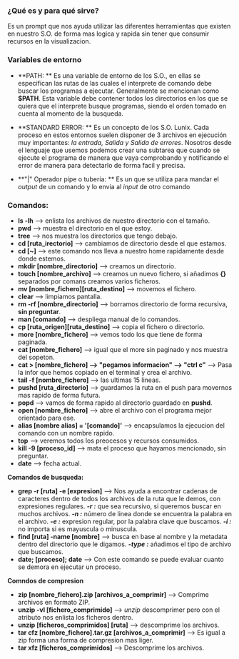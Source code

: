 ### **¿Qué es y para qué sirve?**
Es un prompt que nos ayuda utilizar las diferentes herramientas que existen en nuestro S.O. de forma mas logica y rapida sin tener que consumir recursos en la visualizacion.


### **Variables de entorno**
- **PATH: ** Es una variable de entorno de los S.O., en ellas se especifican las rutas de las cuales el interprete de comando debe buscar los programas a ejecutar. Generalmente se mencionan como **$PATH**. Esta variable debe contener todos los directorios en los que se quiera que el interprete busque programas, siendo el orden tomado en cuenta al momento de la busqueda.

- **STANDARD ERROR: ** Es un concepto de los S.O. Lunix. Cada proceso en estos entornos suelen disponer de 3 archivos en ejecución muy importantes: *la entrada, Salida y Salida de errores*. Nosotros desde el lenguaje que usemos podemos crear una subtarea que cuando se ejecute el programa de manera que vaya comprobando y notificando el error de manera para detectarlo de forma facil y precisa.

- **"|" Operador pipe o tuberia: ** Es un que se utiliza para mandar el *output* de un comando y lo envia al *input* de otro comando


### **Comandos:**
- **ls -lh** --> enlista los archivos de nuestro directorio con el tamaño.
- **pwd** --> muestra el directorio en el que estoy.
- **tree** --> nos muestra los directorios que tengo debajo.
- **cd [ruta_irectorio]** --> cambiamos de directorio desde el que estamos.
- **cd [~]** --> este comando nos lleva a nuestro home rapidamente desde donde estemos.
- **mkdir [nombre_directorio]** --> creamos un directorio.
- **touch [nombre_archivo]** --> creamos un nuevo fichero, si añadimos **{}** separados por comans creamos varios ficheros.
- **mv [nombre_fichero][ruta_destino]** --> movemos el fichero.
- **clear** --> limpiamos pantalla.
- **rm -rf [nombre_directorio]** --> borramos directorio de forma recursiva, **sin preguntar**.
- **man [comando]** --> despliega manual de lo comandos.
- **cp [ruta_origen][ruta_destino]** --> copia el fichero o directorio.
- **more [nombre_fichero]** --> vemos todo los que tiene de forma paginada.
- **cat [nombre_fichero]** --> igual que el more sin paginado y nos muestra del sopeton.
- **cat > [nombre_fichero] --> "pegamos informacion" --> "ctrl c"** -->  Pasa la infor que hemos copiado en el terminal y crea el archivo.
- **tail -f [nombre_fichero]** --> las ultimas 15 lineas.
- **pushd [ruta_directorio]** --> guardamos la ruta en el push para movernos mas rapido de forma futura.
- **popd** --> vamos de forma rapido al directorio guardado en **pushd**.
- **open [nombre_fichero]** --> abre el archivo con el programa mejor orientado para ese.
- **alias [nombre alias] = '[comando]'** --> encapsulamos la ejecucion del comando con un nombre rapido.
- **top** --> veremos todos los preocesos y recursos consumidos.
- **kill -9 [proceso_id]** --> mata el proceso que hayamos mencionado, sin preguntar.
- **date** --> fecha actual.

**Comandos de busqueda:**
- **grep -r [ruta] -e [expresion]** --> Nos ayuda a encontrar cadenas de caracteres dentro de todos los archivos de la ruta que le demos, con expresiones regulares.
      ***-r :*** que sea recursivo, si queremos buscar en muchos archivos.
      ***-n :*** número de linea donde se encuentra la palabra en el archivo.
      ***-e :*** expresion regular, por la palabra clave que buscamos.
      ***-i :*** no importa si es mayuscula o minuscula.
- **find [ruta] -name [nombre]** --> busca en base al nombre y la metadata dentro del directorio que le digamos.
      ***-type :*** añadimos el tipo de archivo que buscamos.
- **date; [proceso]; date** --> Con este comando se puede evaluar cuanto se demora en ejecutar un proceso.

**Comndos de compresion**
- **zip [nombre_fichero].zip [archivos_a_comprimir]** --> Comprime archivos en formato ZIP.
- **unzip -vl [fichero_comprimido]** --> *unzip* descomprimer pero con el atributo nos enlista los ficheros dentro.
- **unzip [ficheros_comprimidos] [ruta]** --> descomprime los archivos.
- **tar cfz [nombre_fichero].tar.gz [archivos_a_comprimir]** --> Es igual a zip forma una forma de compresion mas liger.
- **tar xfz [ficheros_comprimidos]** --> Descomprime los archivos.


